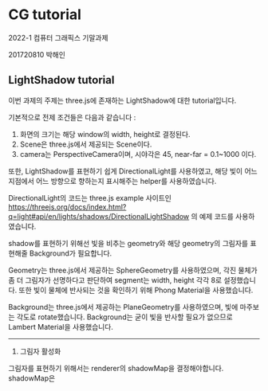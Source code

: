 # CG tutorial

2022-1 컴퓨터 그래픽스 기말과제

201720810 박해인

LightShadow tutorial
----------------------------------------------------------------

이번 과제의 주제는 three.js에 존재하는 LightShadow에 대한 tutorial입니다.

기본적으로 전제 조건들은 다음과 같습니다 :
1. 화면의 크기는 해당 window의 width, height로 결정된다.
2. Scene은 three.js에서 제공되는 Scene이다.
3. camera는 PerspectiveCamera이며, 시야각은 45, near-far = 0.1~1000 이다.

또한, LightShadow를 표현하기 쉽게 DirectionalLight를 사용하였고, 해당 빛이 어느 지점에서 어느 방향으로 향하는지 표시해주는 helper를 사용하였습니다.

DirectionalLight의 코드는 three.js example 사이트인
https://threejs.org/docs/index.html?q=light#api/en/lights/shadows/DirectionalLightShadow
의 예제 코드를 사용하였습니다.

shadow를 표현하기 위해선 빛을 비추는 geometry와 해당 geometry의 그림자를 표현해줄 Background가 필요합니다.

Geometry는 three.js에서 제공하는 SphereGeometry를 사용하였으며, 각진 물체가 좀 더 그림자가 선명하다고 판단하여 segment는 width, height 각각 8로 설정했습니다.
또한 빛이 물체에 반사되는 것을 확인하기 위해 Phong Material을 사용했습니다.

Background는 three.js에서 제공하는 PlaneGeometry를 사용하였으며, 빛에 마주보는 각도로 rotate했습니다. Background는 굳이 빛을 반사할 필요가 없으므로 Lambert Material을 사용했습니다.

------------------------------------------------------------------------------

1) 그림자 활성화

그림자를 표현하기 위해서는 renderer의 shadowMap을 결정해야합니다.
shadowMap은 
